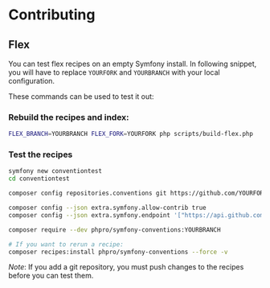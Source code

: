 # Contributing

## Flex

You can test flex recipes on an empty Symfony install.
In following snippet, you will have to replace `YOURFORK` and `YOURBRANCH` with your local configuration.

These commands can be used to test it out:

### Rebuild the recipes and index:
```bash
FLEX_BRANCH=YOURBRANCH FLEX_FORK=YOURFORK php scripts/build-flex.php
```

### Test the recipes

```bash
symfony new conventiontest
cd conventiontest

composer config repositories.conventions git https://github.com/YOURFORK/symfony-conventions.git

composer config --json extra.symfony.allow-contrib true
composer config --json extra.symfony.endpoint '["https://api.github.com/repos/YOURFORK/symfony-conventions/contents/index.json?ref=YOURBRANCH", "flex://defaults"]'

composer require --dev phpro/symfony-conventions:YOURBRANCH

# If you want to rerun a recipe:
composer recipes:install phpro/symfony-conventions --force -v
```

*Note*: If you add a git repository, you must push changes to the recipes before you can test them.
